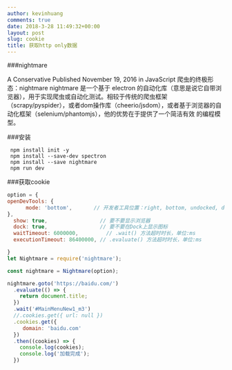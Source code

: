 ```yaml
---
author: kevinhuang
comments: true
date: 2018-3-28 11:49:32+00:00
layout: post
slug: cookie
title: 获取http only数据
---
```


###nightmare


A Conservative
Published
November 19, 2016
in JavaScript
爬虫的终极形态：nightmare
nightmare 是一个基于 electron 的自动化库（意思是说它自带浏览器），用于实现爬虫或自动化测试。相较于传统的爬虫框架（scrapy/pyspider），或者dom操作库（cheerio/jsdom），或者基于浏览器的自动化框架（selenium/phantomjs），他的优势在于提供了一个简洁有效 的编程模型。

###安装
``` shell
 npm install init -y 
 npm install --save-dev spectron
 npm install --save nightmare
 npm run dev
```
###获取cookie
``` javascript
option = {
openDevTools: {
      mode: 'bottom',       // 开发者工具位置：right, bottom, undocked, detach
},
  show: true,                 // 要不要显示浏览器
  dock: true,                 // 要不要在Dock上显示图标
  waitTimeout: 6000000,         // .wait() 方法超时时长，单位:ms
  executionTimeout: 86400000, // .evaluate() 方法超时时长，单位:ms

}
let Nightmare = require('nightmare');

const nightmare = Nightmare(option);

nightmare.goto('https://baidu.com/')
  .evaluate(() => {
    return document.title;
  })
  .wait('#MainMenuNew1_m3')
  //.cookies.get({ url: null })
  .cookies.get({
     domain: 'baidu.com'
  })
  .then((cookies) => {
    console.log(cookies);
    console.log('加载完成');
  })
  ```